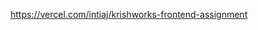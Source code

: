 <a href='https://vercel.com/intiaj/krishworks-frontend-assignment'>https://vercel.com/intiaj/krishworks-frontend-assignment</a>
